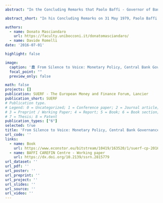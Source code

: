 ```yaml
---
abstract: "In the Concluding Remarks that Paolo Baffi - Governor of Bank of Italy - read on 31 May 1979, he stressed that 'the actions of central banks are no longer cloaked in silence, and perhaps never will be again. Whereas in the past silence was seen as a guarantee of independence, today this is achieved by giving an explicit account of one’s actions.' In the Governor’s words, it is evident and illuminating the precognition of the increasing importance of the links between monetary policy, central bank governance, and communication in influencing the overall effectiveness of the monetary action in modern economies."

abstract_short: "In his Concluding Remarks on 31 May 1979, Paolo Baffi - Governor of Bank of Italy - highlighted the shift from silence to transparency in central banking, emphasizing the growing importance of communication and governance in enhancing monetary policy effectiveness."

authors:
  - name: Donato Masciandaro
    url: https://faculty.unibocconi.it/donatomasciandaro/
  - name: Davide Romelli
date: '2016-07-01'

highlight: false

image:
  caption: '🏛️ From Silence to Voice: Monetary Policy, Central Bank Governance and Communication 🕵'
  focal_point: ""
  preview_only: false

math: false
projects: []
publication: SUERF - The European Money and Finance Forum, Lancier
publication_short: SUERF
# Publication type.
# Legend: 0 = Uncategorized; 1 = Conference paper; 2 = Journal article;
# 3 = Preprint / Working Paper; 4 = Report; 5 = Book; 6 = Book section;
# 7 = Thesis; 8 = Patent
publication_types: ["6"]
selected: true
title: 'From Silence to Voice: Monetary Policy, Central Bank Governance and Communication'
url_code: ''
links:
  - name: Book
    url: https://www.econstor.eu/bitstream/10419/163520/1/suerf-cp-2016-4.pdf
  - name: BAFFI CAREFIN Centre - Working paper
    url: https://dx.doi.org/10.2139/ssrn.2815779
url_dataset: ''
url_pdf: ''
url_poster: ''
url_preprint: ''
url_project: ''
url_slides: ''
url_source: ''
url_video: ''
---
```

